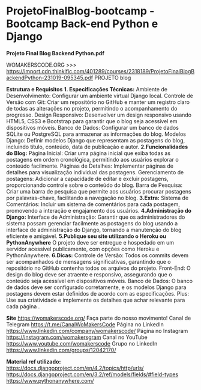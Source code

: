 # ProjetoFinalBlog-bootcamp - Bootcamp Back-end Python e Django

**Projeto Final Blog Backend Python.pdf**

WOMAKERSCODE.ORG >>> https://import.cdn.thinkific.com/401289/courses/2318189/ProjetoFinalBlogBackendPython-231019-095345.pdf
PROJETO blog

**Estrutura e Requisitos**
**1. Especificações Técnicas:**
Ambiente de Desenvolvimento: Configurar um ambiente virtual
Django local.
Controle de Versão com Git: Criar um repositório no GitHub e manter
um registro claro de todas as alterações no projeto, permitindo o
acompanhamento do progresso.
Design Responsivo: Desenvolver um design responsivo usando
HTML5, CSS3 e Bootstrap para garantir que o blog seja acessível em
dispositivos móveis.
Banco de Dados: Configurar um banco de dados SQLite ou
PostgreSQL para armazenar as informações do blog.
Modelos Django: Definir modelos Django que representam as
postagens do blog, incluindo título, conteúdo, data de publicação e
autor.
**2.Funcionalidades do Blog:**
Página Inicial: Criar uma página inicial que exiba todas as postagens
em ordem cronológica, permitindo aos usuários explorar o conteúdo
facilmente.
Páginas de Detalhes: Implementar páginas de detalhes para
visualização individual das postagens.
Gerenciamento de postagens: Adicionar a capacidade de editar e
excluir postagens, proporcionando controle sobre o conteúdo do
blog.
Barra de Pesquisa: Criar uma barra de pesquisa que permite aos
usuários procurar postagens por palavras-chave, facilitando a
navegação no blog.
**3.Extra:**
Sistema de Comentários: Incluir um sistema de comentários para
cada postagem, promovendo a interação e engajamento dos
usuários.
**4.Administração do Django:**
Interface de Administração: Garantir que os administradores do
sistema possam gerenciar facilmente as postagens do blog usando a
interface de administração do Django, tornando a manutenção do
blog eficiente e amigável.
**5.Publique seu site utilizando o Heroku ou
PythonAnywhere**
O projeto deve ser entregue e hospedado em um servidor acessível
publicamente, com opções como Heroku e PythonAnywhere.
**6.Dicas:**
Controle de Versão: Todos os commits devem ser acompanhados de
mensagens significativas, garantindo que o repositório no GitHub
contenha todos os arquivos do projeto.
Front-End: O design do blog deve ser atraente e responsivo,
assegurando que o conteúdo seja acessível em dispositivos móveis.
Banco de Dados: O banco de dados deve ser configurado
corretamente, e os modelos Django para postagens devem estar
definidos de acordo com as especificações.
Plus: Use sua criatividade e implemente os detalhes que achar
relevante para cada página .

**Site**
https://womakerscode.org/
Faça parte do nosso movimento!
Canal de Telegram
https://t.me/CanalWoMakersCode
Página no LinkedIn
https://www.linkedin.com/company/womakerscode/
Página no Instagram
https://instagram.com/womakersgram
Canal no YouTube
https://www.youtube.com/womakerscode
Grupo no LinkedIn
https://www.linkedin.com/groups/12042170/


**Material ref utilizado:** 
https://docs.djangoproject.com/en/4.2/topics/http/urls/
https://docs.djangoproject.com/en/3.2/ref/models/fields/#field-types
https://www.pythonanywhere.com/
